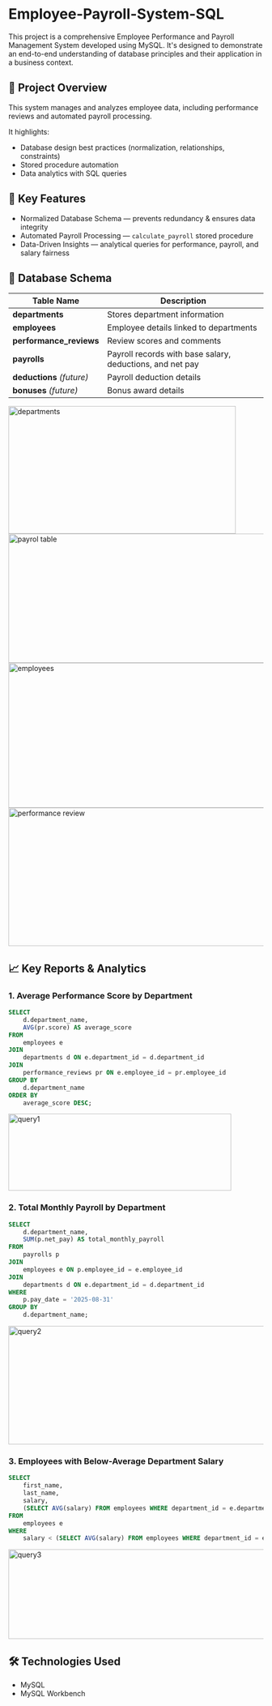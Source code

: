 # Employee-Payroll-System-SQL
This project is a comprehensive Employee Performance and Payroll Management System developed using MySQL.
It's designed to demonstrate an end-to-end understanding of database principles and their application in a business context.

## 📌 Project Overview
This system manages and analyzes employee data, including performance reviews and automated payroll processing.

It highlights:
- Database design best practices (normalization, relationships, constraints)
- Stored procedure automation
- Data analytics with SQL queries

## 🚀 Key Features
- Normalized Database Schema — prevents redundancy & ensures data integrity
- Automated Payroll Processing — `calculate_payroll` stored procedure
- Data-Driven Insights — analytical queries for performance, payroll, and salary fairness

## 💾 Database Schema
| Table Name           | Description |
|----------------------|-------------|
| **departments**      | Stores department information |
| **employees**        | Employee details linked to departments |
| **performance_reviews** | Review scores and comments |
| **payrolls**         | Payroll records with base salary, deductions, and net pay |
| **deductions** *(future)* | Payroll deduction details |
| **bonuses** *(future)*    | Bonus award details |

<img width="449" height="252" alt="departments" src="https://github.com/user-attachments/assets/a5ce502c-9fd5-4495-ad1b-724a5afbde56" />

<img width="897" height="255" alt="payrol table" src="https://github.com/user-attachments/assets/def00ea6-2355-4fd0-ade7-509ae9da813c" />

<img width="1056" height="286" alt="employees" src="https://github.com/user-attachments/assets/7a8c210d-dcf3-44f5-ac86-37d54d28e6cc" />

<img width="887" height="273" alt="performance review" src="https://github.com/user-attachments/assets/cdbe8142-980e-4793-8285-0b8b947ec0fb" />


## 📈 Key Reports & Analytics

### 1. Average Performance Score by Department
```sql
SELECT
    d.department_name,
    AVG(pr.score) AS average_score
FROM
    employees e
JOIN
    departments d ON e.department_id = d.department_id
JOIN
    performance_reviews pr ON e.employee_id = pr.employee_id
GROUP BY
    d.department_name
ORDER BY
    average_score DESC;
```
<img width="440" height="152" alt="query1" src="https://github.com/user-attachments/assets/b33687e0-a387-43d9-b5da-5033a1b3647b" />


### 2. Total Monthly Payroll by Department
```sql
SELECT
    d.department_name,
    SUM(p.net_pay) AS total_monthly_payroll
FROM
    payrolls p
JOIN
    employees e ON p.employee_id = e.employee_id
JOIN
    departments d ON e.department_id = d.department_id
WHERE
    p.pay_date = '2025-08-31'
GROUP BY
    d.department_name;
```
<img width="643" height="234" alt="query2" src="https://github.com/user-attachments/assets/8a287cf3-b42c-4c24-8a88-1583240c8031" />


### 3. Employees with Below-Average Department Salary
```sql
SELECT
    first_name,
    last_name,
    salary,
    (SELECT AVG(salary) FROM employees WHERE department_id = e.department_id) AS department_average
FROM
    employees e
WHERE
    salary < (SELECT AVG(salary) FROM employees WHERE department_id = e.department_id);
```
<img width="704" height="177" alt="query3" src="https://github.com/user-attachments/assets/cab79a2e-7ecc-4eab-95c8-964adb34c906" />

## 🛠️ Technologies Used
- MySQL
- MySQL Workbench


